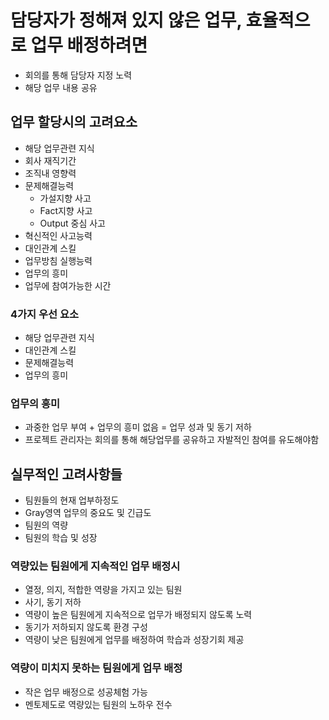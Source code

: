 # 담당자가 정해져 있지 않은 업무, 효율적으로 업무 배정하려면

- 회의를 통해 담당자 지정 노력
- 해당 업무 내용 공유

## 업무 할당시의 고려요소

- 해당 업무관련 지식
- 회사 재직기간
- 조직내 영향력
- 문제해결능력
  - 가설지향 사고
  - Fact지향 사고
  - Output 중심 사고
- 혁신적인 사고능력
- 대인관계 스킬
- 업무방침 실행능력
- 업무의 흥미
- 업무에 참여가능한 시간

### 4가지 우선 요소

- 해당 업무관련 지식
- 대인관계 스킬
- 문제해결능력
- 업무의 흥미

### 업무의 흥미

- 과중한 업무 부여 + 업무의 흥미 없음 = 업무 성과 및 동기 저하
- 프로젝트 관리자는 회의를 통해 해당업무를 공유하고 자발적인 참여를 유도해야함

## 실무적인 고려사항들

- 팀원들의 현재 업부하정도
- Gray영역 업무의 중요도 및 긴급도
- 팀원의 역량
- 팀원의 학습 및 성장

### 역량있는 팀원에게 지속적인 업무 배정시

- 열정, 의지, 적합한 역량을 가지고 있는 팀원
- 사기, 동기 저하
- 역량이 높은 팀원에게 지속적으로 업무가 배정되지 않도록 노력
- 동기가 저하되지 않도록 환경 구성
- 역량이 낮은 팀원에게 업무를 배정하여 학습과 성장기회 제공

### 역량이 미치지 못하는 팀원에게 업무 배정

- 작은 업무 배정으로 성공체험 가능
- 멘토제도로 역량있는 팀원의 노하우 전수
